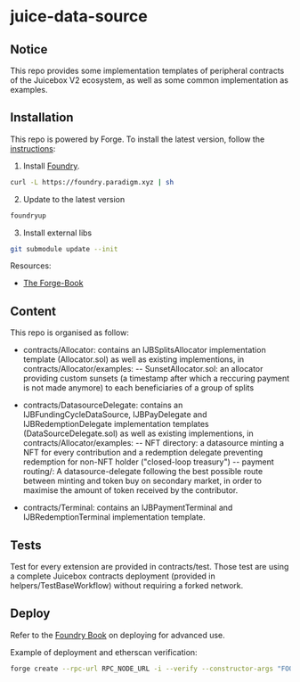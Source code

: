 # juice-data-source

## Notice

This repo provides some implementation templates of peripheral contracts of the Juicebox V2 ecosystem, as well as some common implementation as examples.

## Installation

This repo is powered by Forge. To install the latest version, follow the [instructions](https://github.com/foundry-rs/foundry):

1. Install [Foundry](https://github.com/gakonst/foundry).

```bash
curl -L https://foundry.paradigm.xyz | sh
```

2. Update to the latest version

```bash
foundryup
```

3. Install external libs

```bash
git submodule update --init
```

Resources:

- [The Forge-Book](https://book.getfoundry.sh)

## Content

This repo is organised as follow:

- contracts/Allocator: contains an IJBSplitsAllocator implementation template (Allocator.sol) as well as existing implementions, in contracts/Allocator/examples:
  -- SunsetAllocator.sol: an allocator providing custom sunsets (a timestamp after which a reccuring payment is not made anymore) to each beneficiaries of a group of splits

- contracts/DatasourceDelegate: contains an IJBFundingCycleDataSource, IJBPayDelegate and IJBRedemptionDelegate implementation templates (DataSourceDelegate.sol) as well as existing implementions, in contracts/Allocator/examples:
  -- NFT directory: a datasource minting a NFT for every contribution and a redemption delegate preventing redemption for non-NFT holder ("closed-loop treasury")
  -- payment routing/: A datasource-delegate following the best possible route between minting and token buy on secondary market, in order to maximise the amount of token received by the contributor.

- contracts/Terminal: contains an IJBPaymentTerminal and IJBRedemptionTerminal implementation template.

## Tests

Test for every extension are provided in contracts/test. Those test are using a complete Juicebox contracts deployment (provided in helpers/TestBaseWorkflow) without requiring a forked network.

## Deploy

Refer to the [Foundry Book](https://book.getfoundry.sh/forge/deploying.html) on deploying for advanced use.

Example of deployment and etherscan verification:

```bash
forge create --rpc-url RPC_NODE_URL -i --verify --constructor-args "FOO" 123 "BAR"
```
